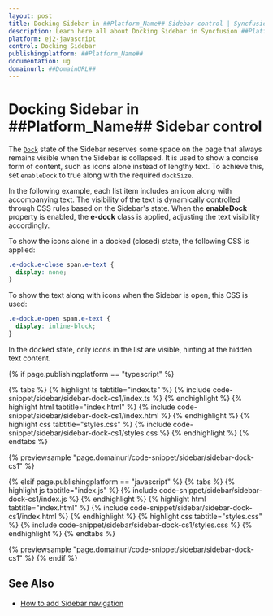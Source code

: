 ```yaml
---
layout: post
title: Docking Sidebar in ##Platform_Name## Sidebar control | Syncfusion
description: Learn here all about Docking Sidebar in Syncfusion ##Platform_Name## Sidebar control of Syncfusion Essential JS 2 and more.
platform: ej2-javascript
control: Docking Sidebar
publishingplatform: ##Platform_Name##
documentation: ug
domainurl: ##DomainURL##
---
```


# Docking Sidebar in ##Platform_Name## Sidebar control

The [`Dock`](../api/sidebar/#enabledock) state of the Sidebar reserves some space on the page that always remains visible when the Sidebar is collapsed. It is used to show a concise form of content, such as icons alone instead of lengthy text. To achieve this, set `enableDock` to true along with the required `dockSize`.

In the following example, each list item includes an icon along with accompanying text. The visibility of the text is dynamically controlled through CSS rules based on the Sidebar's state. When the **enableDock** property is enabled, the **e-dock** class is applied, adjusting the text visibility accordingly. 

To show the icons alone in a docked (closed) state, the following CSS is applied:

```css
.e-dock.e-close span.e-text {
  display: none;
}
```

To show the text along with icons when the Sidebar is open, this CSS is used:

```css
.e-dock.e-open span.e-text {
  display: inline-block;
}
```

In the docked state, only icons in the list are visible, hinting at the hidden text content.

{% if page.publishingplatform == "typescript" %}

{% tabs %}
{% highlight ts tabtitle="index.ts" %}
{% include code-snippet/sidebar/sidebar-dock-cs1/index.ts %}
{% endhighlight %}
{% highlight html tabtitle="index.html" %}
{% include code-snippet/sidebar/sidebar-dock-cs1/index.html %}
{% endhighlight %}
{% highlight css tabtitle="styles.css" %}
{% include code-snippet/sidebar/sidebar-dock-cs1/styles.css %}
{% endhighlight %}
{% endtabs %}

{% previewsample "page.domainurl/code-snippet/sidebar/sidebar-dock-cs1" %}

{% elsif page.publishingplatform == "javascript" %}
{% tabs %}
{% highlight js tabtitle="index.js" %}
{% include code-snippet/sidebar/sidebar-dock-cs1/index.js %}
{% endhighlight %}
{% highlight html tabtitle="index.html" %}
{% include code-snippet/sidebar/sidebar-dock-cs1/index.html %}
{% endhighlight %}
{% highlight css tabtitle="styles.css" %}
{% include code-snippet/sidebar/sidebar-dock-cs1/styles.css %}
{% endhighlight %}
{% endtabs %}

{% previewsample "page.domainurl/code-snippet/sidebar/sidebar-dock-cs1" %}
{% endif %}

## See Also

* [How to add Sidebar navigation](./how-to/sidebar-with-treeview)
